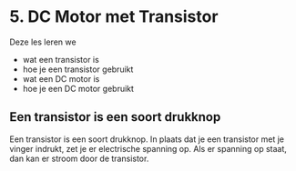 # 5. DC Motor met Transistor

Deze les leren we 

 * wat een transistor is 
 * hoe je een transistor gebruikt 
 * wat een DC motor is
 * hoe je een DC motor gebruikt


## Een transistor is een soort drukknop

Een transistor is een soort drukknop.
In plaats dat je een transistor met je vinger indrukt,
zet je er electrische spanning op.
Als er spanning op staat, dan kan er stroom door de transistor.


